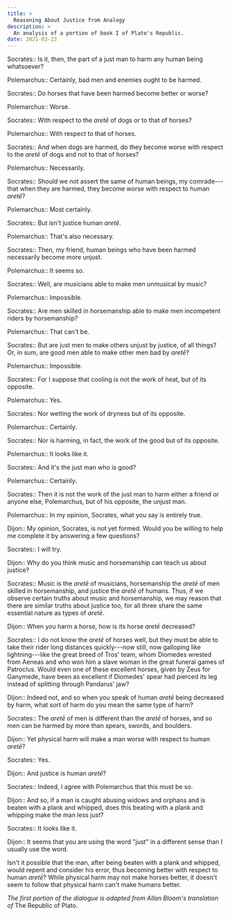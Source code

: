```yaml
---
title: >
  Reasoning About Justice from Analogy
description: >
  An analysis of a portion of book I of Plato's Republic.
date: 2021-03-23
---
```


Socrates:: Is it, then, the part of a just man to harm any human being whatsoever?

Polemarchus:: Certainly, bad men and enemies ought to be harmed.

Socrates:: Do horses that have been harmed become better or worse?

Polemarchus:: Worse.

Socrates:: With respect to the _aretē_ of dogs or to that of horses?

Polemarchus:: With respect to that of horses.

Socrates:: And when dogs are harmed, do they become worse with respect to the _aretē_ of dogs and not to that of horses?

Polemarchus:: Necessarily.

Socrates:: Should we not assert the same of human beings, my comrade---that when they are harmed, they become worse with respect to human _aretē_?

Polemarchus:: Most certainly.

Socrates:: But isn't justice human _aretē_.

Polemarchus:: That's also necessary.

Socrates:: Then, my friend, human beings who have been harmed necessarily become more unjust.

Polemarchus:: It seems so.

Socrates:: Well, are musicians able to make men unmusical by music?

Polemarchus:: Impossible.

Socrates:: Are men skilled in horsemanship able to make men incompetent riders by horsemanship?

Polemarchus:: That can't be.

Socrates:: But are just men to make others unjust by justice, of all things? Or, in sum, are good men able to make other men bad by _aretē_?

Polemarchus:: Impossible.

Socrates:: For I suppose that cooling is not the work of heat, but of its opposite.

Polemarchus:: Yes.

Socrates:: Nor wetting the work of dryness but of its opposite.

Polemarchus:: Certainly.

Socrates:: Nor is harming, in fact, the work of the good but of its opposite.

Polemarchus:: It looks like it.

Socrates:: And it's the just man who is good?

Polemarchus:: Certainly.

Socrates:: Then it is not the work of the just man to harm either a friend or anyone else, Polemarchus, but of his opposite, the unjust man.

Polemarchus:: In my opinion, Socrates, what you say is entirely true.

Dijon:: My opinion, Socrates, is not yet formed. Would you be willing to help me complete it by answering a few questions?

Socrates:: I will try.

Dijon:: Why do you think music and horsemanship can teach us about justice?

Socrates:: Music is the _aretē_ of musicians, horsemanship the _aretē_ of men skilled in horsemanship, and justice the _aretē_ of humans. Thus, if we observe certain truths about music and horsemanship, we may reason that there are similar truths about justice too, for all three share the same essential nature as types of _aretē_.

Dijon:: When you harm a horse, how is its horse _aretē_ decreased?

Socrates:: I do not know the _aretē_ of horses well, but they must be able to take their rider long distances quickly---now still, now galloping like lightning---like the great breed of Tros' team, whom Diomedes wrested from Aeneas and who won him a slave woman in the great funeral games of Patroclus. Would even one of these excellent horses, given by Zeus for Ganymede, have been as excellent if Diomedes' spear had pierced its leg instead of splitting through Pandarus' jaw?

Dijon:: Indeed not, and so when you speak of human _aretē_ being decreased by harm, what sort of harm do you mean the same type of harm?

Socrates:: The _aretē_ of men is different than the _aretē_ of horses, and so men can be harmed by more than spears, swords, and boulders.

Dijon:: Yet physical harm will make a man worse with respect to human _aretē_?

Socrates:: Yes.

Dijon:: And justice is human _aretē_?

Socrates:: Indeed, I agree with Polemarchus that this must be so.

Dijon:: And so, if a man is caught abusing widows and orphans and is beaten with a plank and whipped, does this beating with a plank and whipping make the man less just?

Socrates:: It looks like it.

Dijon:: It seems that you are using the word "just" in a different sense than I usually use the word.

Isn't it possible that the man, after being beaten with a plank and whipped, would repent and consider his error, thus becoming better with respect to human _aretē_? While physical harm may not make horses better, it doesn't seem to follow that physical harm can't make humans better.

*The first portion of the dialogue is adapted from Allan Bloom's translation of* The Republic of Plato.
